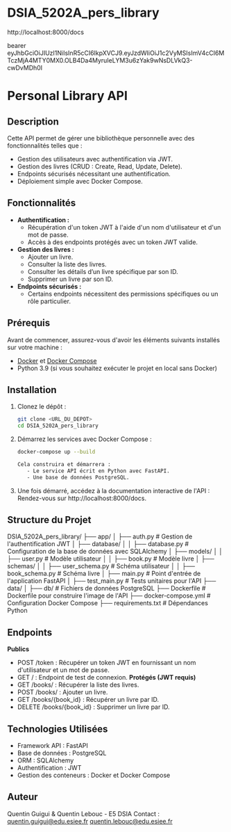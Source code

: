 # DSIA_5202A_pers_library

http://localhost:8000/docs

bearer
eyJhbGciOiJIUzI1NiIsInR5cCI6IkpXVCJ9.eyJzdWIiOiJ1c2VyMSIsImV4cCI6MTczMjA4MTY0MX0.OLB4Da4MyruIeLYM3u6zYak9wNsDLVkQ3-cwDvMDh0I



# Personal Library API

## Description
Cette API permet de gérer une bibliothèque personnelle avec des fonctionnalités telles que :
- Gestion des utilisateurs avec authentification via JWT.
- Gestion des livres (CRUD : Create, Read, Update, Delete).
- Endpoints sécurisés nécessitant une authentification.
- Déploiement simple avec Docker Compose.

## Fonctionnalités
- **Authentification :**
  - Récupération d'un token JWT à l'aide d'un nom d'utilisateur et d'un mot de passe.
  - Accès à des endpoints protégés avec un token JWT valide.
- **Gestion des livres :**
  - Ajouter un livre.
  - Consulter la liste des livres.
  - Consulter les détails d’un livre spécifique par son ID.
  - Supprimer un livre par son ID.
- **Endpoints sécurisés :**
  - Certains endpoints nécessitent des permissions spécifiques ou un rôle particulier.
    
## Prérequis

Avant de commencer, assurez-vous d'avoir les éléments suivants installés sur votre machine :

- [Docker](https://www.docker.com/get-started) et [Docker Compose](https://docs.docker.com/compose/install/)
- Python 3.9 (si vous souhaitez exécuter le projet en local sans Docker)

## Installation

1. Clonez le dépôt :
   ```bash
   git clone <URL_DU_DEPOT>
   cd DSIA_5202A_pers_library

2. Démarrez les services avec Docker Compose :
   ```bash
   docker-compose up --build

   Cela construira et démarrera :
      - Le service API écrit en Python avec FastAPI.
      - Une base de données PostgreSQL.

3. Une fois démarré, accédez à la documentation interactive de l'API :
    Rendez-vous sur http://localhost:8000/docs.

## Structure du Projet

DSIA_5202A_pers_library/
├── app/
│   ├── auth.py                  # Gestion de l'authentification JWT
│   ├── database/
│   │   ├── database.py          # Configuration de la base de données avec SQLAlchemy
│   ├── models/
│   │   ├── user.py              # Modèle utilisateur
│   │   ├── book.py              # Modèle livre
│   ├── schemas/
│   │   ├── user_schema.py       # Schéma utilisateur
│   │   ├── book_schema.py       # Schéma livre
│   ├── main.py                  # Point d'entrée de l'application FastAPI
│   ├── test_main.py             # Tests unitaires pour l'API
├── data/
│   ├── db/                      # Fichiers de données PostgreSQL
├── Dockerfile                   # Dockerfile pour construire l'image de l'API
├── docker-compose.yml           # Configuration Docker Compose
├── requirements.txt             # Dépendances Python


## Endpoints
**Publics**
- POST /token : Récupérer un token JWT en fournissant un nom d'utilisateur et un mot de passe.
- GET / : Endpoint de test de connexion.
**Protégés (JWT requis)**
- GET /books/ : Récupérer la liste des livres.
- POST /books/ : Ajouter un livre.
- GET /books/{book_id} : Récupérer un livre par ID.
- DELETE /books/{book_id} : Supprimer un livre par ID.

## Technologies Utilisées
- Framework API : FastAPI
- Base de données : PostgreSQL
- ORM : SQLAlchemy
- Authentification : JWT
- Gestion des conteneurs : Docker et Docker Compose

## Auteur
Quentin Guigui & Quentin Lebouc - E5 DSIA
Contact : quentin.guigui@edu.esiee.fr
          quentin.lebouc@edu.esiee.fr
